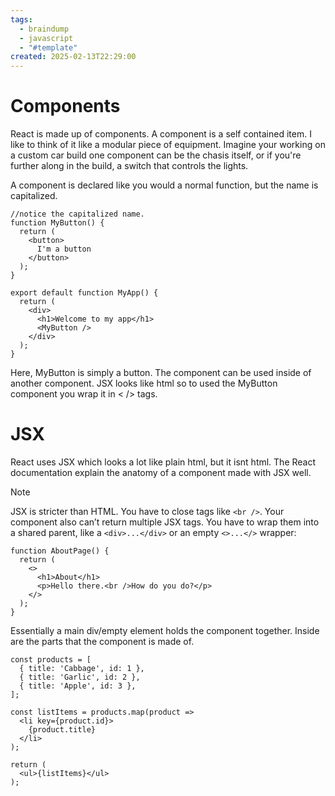 ```yaml
---
tags:
  - braindump
  - javascript
  - "#template"
created: 2025-02-13T22:29:00
---
```

# Components
React is made up of components. A component is a self contained item. I like to think of it like a modular piece of equipment. Imagine your working on a custom car build one component can be the chasis itself, or if you're further along in the build, a switch that controls the lights. 

A component is declared like you would a normal function, but the name is capitalized. 
```JSX
//notice the capitalized name. 
function MyButton() {
  return (
    <button>
      I'm a button
    </button>
  );
}

export default function MyApp() {
  return (
    <div>
      <h1>Welcome to my app</h1>
      <MyButton />  
    </div>
  );
}
```
Here, MyButton is simply a button. The component can be used inside of another component. JSX looks like html so to used the MyButton component you wrap it in < /> tags. 
# JSX 
React uses JSX which looks a lot like plain html, but it isnt html. The React documentation explain the anatomy of a component made with JSX well. 

>[!Note]
>JSX is stricter than HTML. You have to close tags like `<br />`. Your component also can’t return multiple JSX tags. You have to wrap them into a shared parent, like a `<div>...</div>` or an empty `<>...</>` wrapper:
```JSX
function AboutPage() {
  return (
    <>
      <h1>About</h1>
      <p>Hello there.<br />How do you do?</p>
    </>
  );
}
```
Essentially a main div/empty element holds the component together. Inside are the parts that the component is made of. 

```JSX
const products = [
  { title: 'Cabbage', id: 1 },
  { title: 'Garlic', id: 2 },
  { title: 'Apple', id: 3 },
];

const listItems = products.map(product =>
  <li key={product.id}>
    {product.title}
  </li>
);

return (
  <ul>{listItems}</ul>
);
```